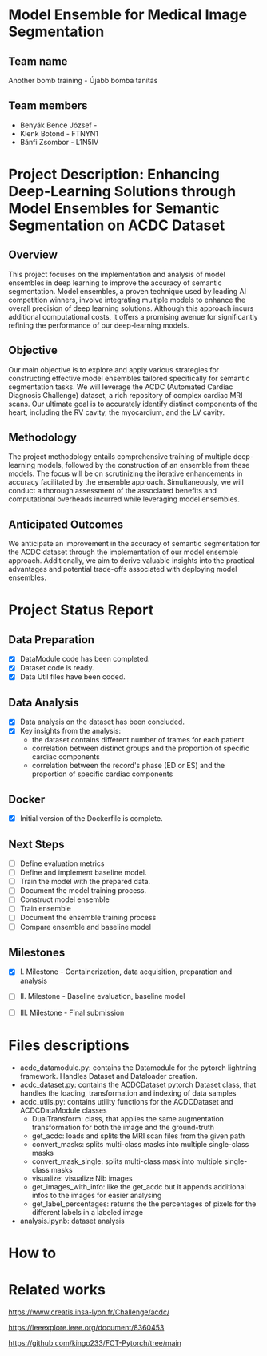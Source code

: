 #  Model Ensemble for Medical Image Segmentation

## Team name
Another bomb training - Újabb bomba tanítás

## Team members
- Benyák Bence József -
- Klenk Botond - FTNYN1
- Bánfi Zsombor - L1N5IV

# Project Description: Enhancing Deep-Learning Solutions through Model Ensembles for Semantic Segmentation on ACDC Dataset

## Overview
This project focuses on the implementation and analysis of model ensembles in deep learning to improve the accuracy of semantic segmentation. Model ensembles, a proven technique used by leading AI competition winners, involve integrating multiple models to enhance the overall precision of deep learning solutions. Although this approach incurs additional computational costs, it offers a promising avenue for significantly refining the performance of our deep-learning models.

## Objective
Our main objective is to explore and apply various strategies for constructing effective model ensembles tailored specifically for semantic segmentation tasks. We will leverage the ACDC (Automated Cardiac Diagnosis Challenge) dataset, a rich repository of complex cardiac MRI scans. Our ultimate goal is to accurately identify distinct components of the heart, including the RV cavity, the myocardium, and the LV cavity.

## Methodology
The project methodology entails comprehensive training of multiple deep-learning models, followed by the construction of an ensemble from these models. The focus will be on scrutinizing the iterative enhancements in accuracy facilitated by the ensemble approach. Simultaneously, we will conduct a thorough assessment of the associated benefits and computational overheads incurred while leveraging model ensembles.

## Anticipated Outcomes
We anticipate an improvement in the accuracy of semantic segmentation for the ACDC dataset through the implementation of our model ensemble approach. Additionally, we aim to derive valuable insights into the practical advantages and potential trade-offs associated with deploying model ensembles. 


# Project Status Report

## Data Preparation
- [x] DataModule code has been completed.
- [x] Dataset code is ready.
- [x] Data Util files have been coded.

## Data Analysis
- [x] Data analysis on the dataset has been concluded.
- [x] Key insights from the analysis:
  - the dataset contains different number of frames for each patient
  - correlation between distinct groups and the proportion of specific cardiac components
  - correlation between the record's phase (ED or ES) and the proportion of specific cardiac components

## Docker
- [x] Initial version of the Dockerfile is complete.

## Next Steps
- [ ] Define evaluation metrics
- [ ] Define and implement baseline model.
- [ ] Train the model with the prepared data.
- [ ] Document the model training process.
- [ ] Construct model ensemble
- [ ] Train ensemble
- [ ] Document the ensemble training process
- [ ] Compare ensemble and baseline model

## Milestones
- [x] I. Milestone  - Containerization, data acquisition, preparation and analysis
- [ ] II. Milestone - Baseline evaluation, baseline model
- [ ] III. Milestone - Final submission


# Files descriptions
 - acdc_datamodule.py: contains the Datamodule for the pytorch lightning framework. Handles Dataset and Dataloader creation.
 - acdc_dataset.py: contains the ACDCDataset pytorch Dataset class, that handles the loading, transformation and indexing of data samples
 - acdc_utils.py: contains utility functions for the ACDCDataset and ACDCDataModule classes
   - DualTransform: class, that applies the same augmentation transformation for both the image and the ground-truth
   - get_acdc: loads and splits the MRI scan files from the given path
   - convert_masks: splits multi-class masks into multiple single-class masks
   - convert_mask_single: splits multi-class mask into multiple single-class masks
   - visualize: visualize Nib images
   - get_images_with_info: like the get_acdc but it appends additional infos to the images for easier analysing
   - get_label_percentages: returns the the percentages of pixels for the different labels in a labeled image
 - analysis.ipynb: dataset analysis

# How to

# Related works
https://www.creatis.insa-lyon.fr/Challenge/acdc/

https://ieeexplore.ieee.org/document/8360453

https://github.com/kingo233/FCT-Pytorch/tree/main
